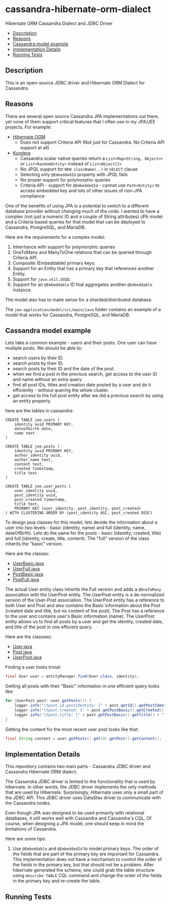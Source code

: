 # cassandra-hibernate-orm-dialect
Hibernate ORM Cassandra Dialect and JDBC Driver

* [Description](README.md#description)
* [Reasons](README.md#reasons)
* [Cassandra model example](README.md#cassandra-model-example)
* [Implementation Details](README.md#implementation-details)
* [Running Tests](README.md#running-tests)

## Description
This is an open-source JDBC driver and Hibernate ORM Dialect for Cassandra.

## Reasons
There are several open source Cassandra JPA implementations out there,
yet none of them support critical features that I often use in my
JPA/JEE projects. For example:

* [Hibernate OGM](https://github.com/hibernate/hibernate-ogm-cassandra)
	* Does not support Criteria API (Not just for Cassandra. No Criteria API support at all)
* [Kundera](https://github.com/Impetus/Kundera)
	* Cassandra scalar native queries return a ``List<Map<String, Object>>`` or ``List<RandomEntity>`` instead of ``List<Object[]>``
	* No JPQL support for ``NEW className(..)`` in ``SELECT`` clause
	* Selecting only ``@EmbeddedId`` property with JPQL fails
	* No proper support for polymorphic queries
	* Criteria API - support for ``@EmbeddedId`` - cannot use ``Path<Entity>`` to access embedded key 
	and lots of other issues of non-JPA compliance

One of the benefits of using JPA is a potential to switch to a
different database provider without changing much of the code. I
wanted to have a complex (not just a numeric ID and a couple of String
attributes) JPA model and a Criteria based queries for that model that
can be deployed to Cassandra, PostgreSQL, and MariaDB.

Here are the requirements for a complex model:

1. Inheritance with support for polymorphic queries
2. OneToMany and ManyToOne relations that can be queried through Criteria API.
3. Composite (Embeddable) primary keys.
4. Support for an Entity that has a primary key that references another Entity.
5. Support for ``java.util.UUID``.
6. Support for an ``@Embeddable`` ID that aggregates another
``@Embeddable`` instance.


The model also has to make sense for a sharded/distributed database.

The ``jee-application/model/src/main/java`` folder contains an example
of a model that works for Cassandra, PostgreSQL, and MariaDB.

## Cassandra model example

Lets take a common example - users and their posts.
One user can have multiple posts. We should be able to:
* search users by their ID.
* search posts by their ID.
* search posts by their ID and the date of the post.
* when we find a post in the previous search, get access to the user ID and name without an extra query
* find all post IDs, titles and creation date posted by a user and do it efficiently - without quering the whole cluster.
* get access to the full post entity after we did a previous search by using an entity property.

here are the tables in cassandra:

```
CREATE TABLE jee.users (
    identity uuid PRIMARY KEY,
    dateofbirth date,
    name text
)
```

```
CREATE TABLE jee.posts (
    identity uuid PRIMARY KEY,
    author_identity uuid,
    author_name text,
    content text,
    created timestamp,
    title text
)
```

```
CREATE TABLE jee.user_posts (
    user_identity uuid,
    post_identity uuid,
    post_created timestamp,
    title text,
    PRIMARY KEY (user_identity, post_identity, post_created)
) WITH CLUSTERING ORDER BY (post_identity ASC, post_created DESC)
```

To design java classes for this model, lets devide the information about a user into two levels - basic (identity, name) and full (identity, name, dateOfBirth). Lets do the same for the posts - basic (identity, created, title) and full (identity, create, title, content). The "full" version of the class inherits the "basic" version.

Here are the classes:
* [UserBasic.java](jee-application/model/src/main/java/com/antonyudin/cassandra/model/users/UserBasic.java)
* [UserFull.java](jee-application/model/src/main/java/com/antonyudin/cassandra/model/users/UserFull.java)
* [PostBasic.java](jee-application/model/src/main/java/com/antonyudin/cassandra/model/users/PostBasic.java)
* [PostFull.java](jee-application/model/src/main/java/com/antonyudin/cassandra/model/users/PostFull.java)

The actual User entity class inherits the Full version and adds a ``@OneToMany`` association with the UserPost entity. The UserPost entity is a de-normalized version of the User-Post association. The UserPost entity has a reference to both User and Post and also contains the Basic information about the Post (created date and title, but no content of the post). The Post has a reference to the user and contains user's Basic information (name). The UserPost entity allows us to find all posts by a user and get the identity, created date, and title of the post in one efficient query.

Here are the classses:
* [User.java](jee-application/model/src/main/java/com/antonyudin/cassandra/model/users/User.java)
* [Post.java](jee-application/model/src/main/java/com/antonyudin/cassandra/model/users/Post.java)
* [UserPost.java](jee-application/model/src/main/java/com/antonyudin/cassandra/model/users/UserPost.java)


Finding a user looks trivial:
```java
final User user = entityManager.find(User.class, identity);
```

Getting all posts with their "Basic" information in one efficient query looks like:
```java
for (UserPost post: user.getPosts()) {
	logger.info("\tpost.id.postIdentity: [" + post.getId().getPostIdentity() + "]");
	logger.info("\tpost.created: [" + post.getPostBasic().getCreated() + "]");
	logger.info("\tpost.title: [" + post.getPostBasic().getTitle() + "]");
}
```

Getting the content for the most recent user post looks like that:
```java
final String content = user.getPosts().get(0).getPost().getContent();
```



## Implementation Details

This repository contains two main parts - Cassandra JDBC driver and
Cassandra Hibernate ORM dialect.

The Cassandra JDBC driver is limited to the functionality that is used
by hibernate. In other words, the JDBC driver
implements the only methods that are used by Hibernate. Surprisingly,
Hibernate uses only a small part of the JDBC API.
This JDBC driver uses DataStax driver to communicate with the Cassandra nodes.

Even though JPA was designed to be used primarily with relational
databases, it still works well
with Cassandra and Cassandra's CQL.
Of course, when designing a JPA model, one should keep in mind the
limitations of Cassandra.

Here are some tips:
1. Use ``@Embeddable`` and ``@EmbeddedId`` to model primary keys. The
order of the fields that are part of the primary
key are important for Cassandra. This implementation does not have a
mechanism to control the order of the fields
in the primary key, but that should not be a problem. After hibernate
generated the schema, one could grab the table
structure using ``describe TABLE`` CQL command and change the order of
the fields in the primary key and re-create
the table.

## Running Tests


